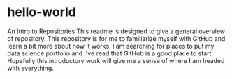 # hello-world
An Intro to Repositories
This readme is designed to give a general overview of repository.  This repository is for me to familiarize myself with GitHub and learn a bit more about how it works.  I am searching for places to put my data science portfolio and I've read that GitHub is a good place to start.  Hopefully this introductory work will give me a sense of where I am headed with everything. 

